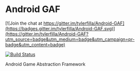 Android GAF
===========

[![Join the chat at https://gitter.im/tylerfilla/Android-GAF](https://badges.gitter.im/tylerfilla/Android-GAF.svg)](https://gitter.im/tylerfilla/Android-GAF?utm_source=badge&utm_medium=badge&utm_campaign=pr-badge&utm_content=badge)

[![Build Status](https://travis-ci.org/tylerfilla/Android-GAF.svg?branch=master)](https://travis-ci.org/tylerfilla/Android-GAF)

Android Game Abstraction Framework
